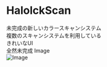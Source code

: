 # HalolckScan
未完成の新しいカラースキャンシステム  
複数のスキャンシステムを利用している  
きれいなUI  
全然未完成
Image  
![Image](https://user-images.githubusercontent.com/62960615/195832049-5cdc6c06-7064-4f82-af0b-b2b323642e18.png)
